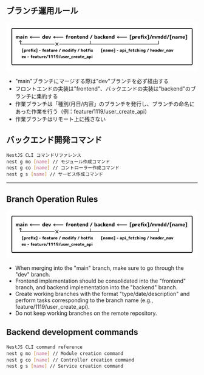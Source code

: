 ## ブランチ運用ルール

![ブランチ運用ルール](./_readme/branch_operation_rules.jpg)

- "main"ブランチにマージする際は"dev"ブランチを必ず経由する
- フロントエンドの実装は"frontend"、バックエンドの実装は"backend"のブランチに集約する
- 作業ブランチは「種別/月日/内容」のブランチを発行し、ブランチの命名にあった作業を行う（例：feature/1119/user_create_api）
- 作業ブランチはリモート上に残さない

## バックエンド開発コマンド

```bash
NestJS CLI コマンドリファレンス
nest g mo [name] // モジュール作成コマンド
nest g co [name] // コントローラー作成コマンド
nest g s [name] // サービス作成コマンド
```

---

## Branch Operation Rules

![Branch Operation Rules](./_readme/branch_operation_rules.jpg)

- When merging into the "main" branch, make sure to go through the "dev" branch.
- Frontend implementation should be consolidated into the "frontend" branch, and backend implementation into the "backend" branch.
- Create working branches with the format "type/date/description" and perform tasks corresponding to the branch name (e.g., feature/1119/user_create_api).
- Do not keep working branches on the remote repository.

## Backend development commands

```bash
NestJS CLI command reference
nest g mo [name] // Module creation command
nest g co [name] // Controller creation command
nest g s [name] // Service creation command
```
